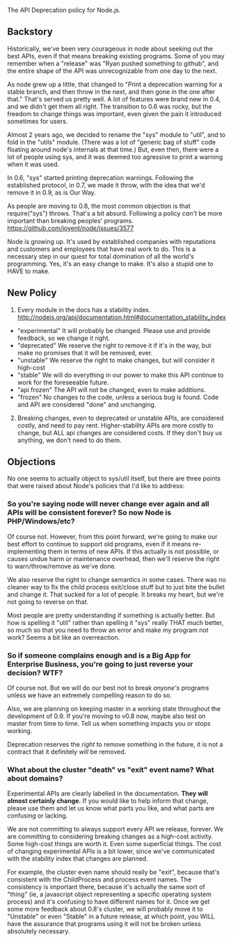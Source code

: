 The API Deprecation policy for Node.js.

## Backstory 

Historically, we've been very courageous in node about seeking out the 
best APIs, even if that means breaking existing programs.  Some of you 
may remember when a "release" was "Ryan pushed something to github", 
and the entire shape of the API was unrecognizable from one day to the 
next. 

As node grew up a little, that changed to "Print a deprecation warning 
for a stable branch, and then throw in the next, and then gone in the 
one after that."  That's served us pretty well.  A lot of features 
were brand new in 0.4, and we didn't get them all right.  The 
transition to 0.6 was rocky, but the freedom to change things was 
important, even given the pain it introduced sometimes for users. 

Almost 2 years ago, we decided to rename the "sys" module to "util", 
and to fold in the "utils" module. (There was a lot of "generic bag of 
stuff" code floating around node's internals at that time.)  But, even 
then, there were a lot of people using sys, and it was deemed too 
agressive to print a warning when it was used. 

In 0.6, "sys" started printing deprecation warnings.  Following the 
established protocol, in 0.7, we made it throw, with the idea that 
we'd remove it in 0.9, as is Our Way. 

As people are moving to 0.8, the most common objection is that 
require("sys") throws.  That's a bit absurd.  Following a policy 
*can't* be more important than breaking peoples' programs. 
https://github.com/joyent/node/issues/3577 

Node is growing up.  It's used by established companies with 
reputations and customers and employees that have real work to do. 
This is a necessary step in our quest for total domination of all the 
world's programming.  Yes, it's an easy change to make.  It's also a 
stupid one to HAVE to make. 


## New Policy 

1. Every module in the docs has a stability index. 
http://nodejs.org/api/documentation.html#documentation_stability_index 
 - "experimental"  It will probably be changed.  Please use and 
provide feedback, so we change it right. 
 - "deprecated"  We reserve the right to remove it if it's in the way, 
but make no promises that it will be removed, ever. 
 - "unstable"  We reserve the right to make changes, but will consider 
it high-cost 
 - "stable"  We will do everything in our power to make this API 
continue to work for the foreseeable future. 
 - "api frozen"  The API will not be changed, even to make additions. 
 - "frozen"  No changes to the code, unless a serious bug is found. 
Code and API are considered "done" and unchanging. 

2. Breaking changes, even to deprecated or unstable APIs, are 
considered costly, and need to pay rent.  Higher-stability APIs are 
more costly to change, but ALL api changes are considered costs.  If 
they don't buy us anything, we don't need to do them. 


## Objections 

No one seems to actually object to sys/util itself, but there are 
three points that were raised about Node's policies that I'd like to 
address: 

### So you're saying node will never change ever again and all APIs  will be consistent forever?  So now Node is PHP/Windows/etc? 

Of course not.  However, from this point forward, we're going to make 
our best effort to continue to support old programs, even if it means 
re-implementing them in terms of new APIs.  If this actually is not 
possible, or causes undue harm or maintenance overhead, then we'll 
reserve the right to warn/throw/remove as we've done. 

We also reserve the right to change semantics in some cases.  There 
was no cleaner way to fix the child process exit/close stuff but to 
just bite the bullet and change it.  That sucked for a lot of people. 
It breaks my heart, but we're not going to reverse on that. 

Most people are pretty understanding if something is actually better. 
But how is spelling it "util" rather than spelling it "sys" really 
THAT much better, so much so that you need to throw an error and make 
my program not work?  Seems a bit like an overreaction. 


### So if someone complains enough and is a Big App for Enterprise Business, you're going to just reverse your decision?  WTF? 

Of course not.  But we will do our best not to break *anyone's* 
programs unless we have an extremely compelling reason to do so. 

Also, we are planning on keeping master in a working state throughout 
the development of 0.9.  If you're moving to v0.8 now, maybe also test 
on master from time to time.  Tell us when something impacts you or 
stops working. 

Deprecation reserves the *right* to remove something in the future, it 
is not a contract that it definitely *will* be removed. 


### What about the cluster "death" vs "exit" event name?  What about domains? 

Experimental APIs are clearly labelled in the documentation.  **They 
will almost certainly change.**  If you would like to help inform that 
change, please use them and let us know what parts you like, and what 
parts are confusing or lacking. 

We are not committing to always support every API we release, forever. 
 We are committing to considering breaking changes as a high-cost 
activity.  Some high-cost things are worth it.  Even some superficial 
things.  The cost of changing experimental APIs is a bit lower, since 
we've communicated with the stability index that changes are planned. 

For example, the cluster even name should really be "exit", because 
that's consistent with the ChildProcess and process event names.  The 
consistency is important there, because it's actually the same sort of 
"thing" (ie, a javascript object representing a specific operating 
system process) and it's confusing to have different names for it. 
Once we get some more feedback about 0.8's cluster, we will probably 
move it to "Unstable" or even "Stable" in a future release, at which 
point, you WILL have the assurance that programs using it will not be 
broken unless absolutely necessary. 
